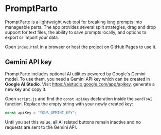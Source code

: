 # PromptParto

PromptParto is a lightweight web tool for breaking long prompts into manageable parts. The app provides several split strategies, drag and drop support for text files, the ability to save prompts locally, and options to export or import your data.

Open `index.html` in a browser or host the project on GitHub Pages to use it.

## Gemini API key

PromptParto includes optional AI utilities powered by Google's Gemini model.
To use them, you need a Gemini API key which can be created in
**Google AI Studio**. Visit <https://aistudio.google.com/app/apikey>, generate a
new key and copy it.

Open `script.js` and find the `const apiKey` declaration inside the
`sendToAI` function. Replace the empty string with your newly created key:

```javascript
const apiKey = "YOUR_GEMINI_KEY";
```

Until you set this value, all AI related buttons remain inactive and no
requests are sent to the Gemini API.
